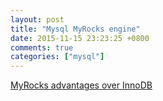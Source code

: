 ```yaml
---
layout: post
title: "Mysql MyRocks engine"
date: 2015-11-15 23:23:25 +0800
comments: true
categories: ["mysql"]
---
```


<!-- more -->

[MyRocks advantages over InnoDB]

[MyRocks advantages over InnoDB]:https://github.com/facebook/mysql-5.6/wiki/MyRocks-advantages-over-InnoDB
